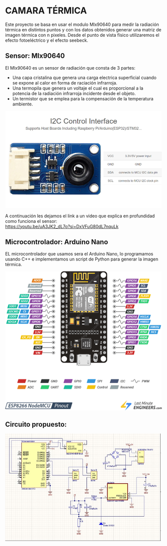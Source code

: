 # CAMARA TÉRMICA

Este proyecto se basa en usar el modulo Mlx90640 para medir la radiación térmica en distintos puntos y con los datos obtenidos generar una matriz de imagen térmica con n pixeles.
Desde el punto de vista físico utilizaremos el efecto fotoeléctrico y el efecto seebeck.

## Sensor: Mlx90640
El Mlx90640 es un sensor de radiación que consta de 3 partes:
- Una capa cristalina que genera una carga electrica superficial cuando se expone al calor en forma de raciación infrarroja.
- Una termopila que genera un voltaje el cual es proporcional a la potencia de la radiación infrarroja incidente desde el objeto.
- Un termistor que se emplea para la compensación de la temperatura ambiente.

![Sensor](Imagenes/MLX90640.jpg)

A continuación les dejamos el link a un video que explica en profundidad como funciona el sensor:  
https://youtu.be/uA3JK2_dL7o?si=DxVFuG80dL7nquLk

## Microcontrolador: Arduino Nano
EL microcontrolador que usamos sera el Arduino Nano, lo programamos usando C++ e implementamos un script de Python para generar la imagen térmica.

![Microcontrolador](Imagenes/ESP8266-Pinout.png)

## Circuito propuesto:
![Circuito](Imagenes/schematic.png)

